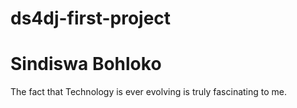 # ds4dj-first-project
# Sindiswa Bohloko 

The fact that Technology is ever evolving is truly fascinating to me.
